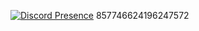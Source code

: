 [![Discord Presence](https://lanyard.cnrad.dev/api/857746624196247572)](https://discord.com/users/857746624196247572)
857746624196247572
